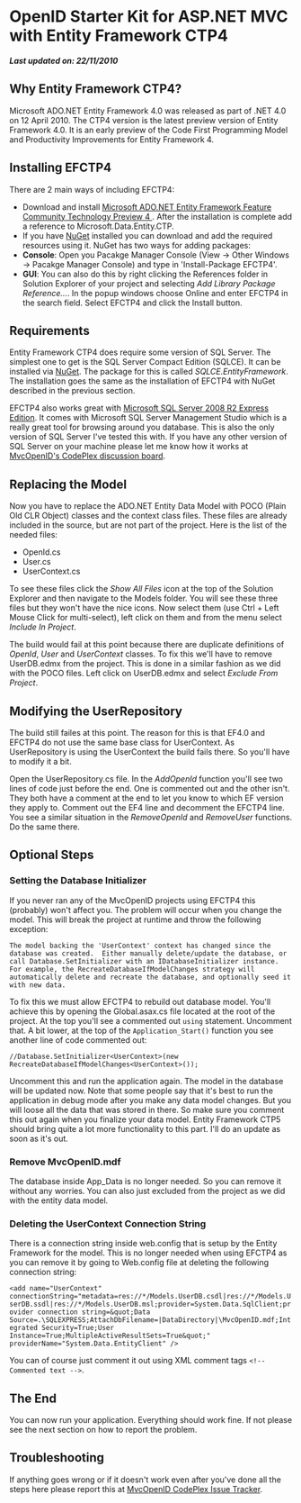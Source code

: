 # OpenID Starter Kit for ASP.NET MVC with Entity Framework CTP4
***Last updated on: 22/11/2010***

## Why Entity Framework CTP4?
Microsoft ADO.NET Entity Framework 4.0 was released as part of .NET 4.0 on 12 April 2010. The CTP4 version is the latest preview version of Entity Framework 4.0. It is an early preview of the Code First Programming Model and Productivity Improvements for Entity Framework 4.

## Installing EFCTP4
There are 2 main ways of including EFCTP4:

* Download and install [Microsoft ADO.NET Entity Framework Feature Community Technology Preview 4 ](http://www.microsoft.com/downloads/en/details.aspx?FamilyID=4e094902-aeff-4ee2-a12d-5881d4b0dd3e). After the installation is complete add a reference to Microsoft.Data.Entity.CTP.
* If you have [NuGet](http://nuget.codeplex.com/) installed you can download and add the required resources using it. NuGet has two ways for adding packages:
 * **Console**: Open you Pacakge Manager Console (View -> Other Windows -> Pacakge Manager Console) and type in 'Install-Package EFCTP4'.
 * **GUI**: You can also do this by right clicking the References folder in Solution Explorer of your project and selecting *Add Library Package Reference...*. In the popup windows choose Online and enter EFCTP4 in the search field. Select EFCTP4 and click the Install button.

## Requirements
Entity Framework CTP4 does require some version of SQL Server. The simplest one to get is the SQL Server Compact Edition (SQLCE). It can be installed via [NuGet](http://nuget.codeplex.com/). The package for this is called *SQLCE.EntityFramework*. The installation goes the same as the installation of EFCTP4 with NuGet described in the previous section.

EFCTP4 also works great with [Microsoft SQL Server 2008 R2 Express Edition](http://www.microsoft.com/sqlserver/2008/en/us/express.aspx). It comes with Microsoft SQL Server Management Studio which is a really great tool for browsing around you database. This is also the only version of SQL Server I've tested this with. If you have any other version of SQL Server on your machine please let me know how it works at [MvcOpenID's CodePlex discussion board](http://mvcopenid.codeplex.com/discussions).

## Replacing the Model
Now you have to replace the ADO.NET Entity Data Model with POCO (Plain Old CLR Object) classes and the context class files. These files are already included in the source, but are not part of the project. Here is the list of the needed files:

* OpenId.cs
* User.cs
* UserContext.cs

To see these files click the *Show All Files* icon at the top of the Solution Explorer and then navigate to the Models folder. You will see these three files but they won't have the nice icons. Now select them (use Ctrl + Left Mouse Click for multi-select), left click on them and from the menu select *Include In Project*.

The build would fail at this point because there are duplicate definitions of *OpenId*, *User* and *UserContext* classes. To fix this we'll have to remove UserDB.edmx from the project. This is done in a similar fashion as we did with the POCO files. Left click on UserDB.edmx and select *Exclude From Project*.

## Modifying the UserRepository
The build still failes at this point. The reason for this is that EF4.0 and EFCTP4 do not use the same base class for UserContext. As UserRepository is using the UserContext the build fails there. So you'll have to modify it a bit.

Open the UserRepository.cs file. In the *AddOpenId* function you'll see two lines of code just before the end. One is commented out and the other isn't. They both have a comment at the end to let you know to which EF version they apply to. Comment out the EF4 line and decomment the EFCTP4 line. You see a similar situation in the *RemoveOpenId* and *RemoveUser* functions. Do the same there.

## Optional Steps

### Setting the Database Initializer
If you never ran any of the MvcOpenID projects using EFCTP4 this (probably) won't affect you. The problem will occur when you change the model. This will break the project at runtime and throw the following exception:

`The model backing the 'UserContext' context has changed since the database was created.  Either manually delete/update the database, or call Database.SetInitializer with an IDatabaseInitializer instance.  For example, the RecreateDatabaseIfModelChanges strategy will automatically delete and recreate the database, and optionally seed it with new data.`

To fix this we must allow EFCTP4 to rebuild out database model. You'll achieve this by opening the Global.asax.cs file located at the root of the project. At the top you'll see a commented out `using` statement. Uncomment that. A bit lower, at the top of the `Application_Start()` function you see another line of code commented out:

`//Database.SetInitializer<UserContext>(new RecreateDatabaseIfModelChanges<UserContext>());`

Uncomment this and run the application again. The model in the database will be updated now. Note that some people say that it's best to run the application in debug mode after you make any data model changes. But you will loose all the data that was stored in there. So make sure you comment this out again when you finalize your data model. Entity Framework CTP5 should bring quite a lot more functionality to this part. I'll do an update as soon as it's out.

### Remove MvcOpenID.mdf
The database inside App_Data is no longer needed. So you can remove it without any worries. You can also just excluded from the project as we did with the entity data model.

### Deleting the UserContext Connection String
There is a connection string inside web.config that is setup by the Entity Framework for the model. This is no longer needed when using EFCTP4 as you can remove it by going to Web.config file at deleting the following connection string:

`<add name="UserContext" connectionString="metadata=res://*/Models.UserDB.csdl|res://*/Models.UserDB.ssdl|res://*/Models.UserDB.msl;provider=System.Data.SqlClient;provider connection string=&quot;Data Source=.\SQLEXPRESS;AttachDbFilename=|DataDirectory|\MvcOpenID.mdf;Integrated Security=True;User Instance=True;MultipleActiveResultSets=True&quot;" providerName="System.Data.EntityClient" />`

You can of course just comment it out using XML comment tags `<!-- Commented text -->`.

## The End
You can now run your application. Everything should work fine. If not please see the next section on how to report the problem.

## Troubleshooting
If anything goes wrong or if it doesn't work even after you've done all the steps here please report this at [MvcOpenID CodePlex Issue Tracker](http://mvcopenid.codeplex.com/workitem/list/basic).